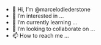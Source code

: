 - 👋 Hi, I’m @marcelodiederstone
- 👀 I’m interested in ...
- 🌱 I’m currently learning ...
- 💞️ I’m looking to collaborate on ...
- 📫 How to reach me ...

<!---
marcelodiederstone/marcelodiederstone is a ✨ special ✨ repository because its `README.md` (this file) appears on your GitHub profile.
You can click the Preview link to take a look at your changes.
--->
